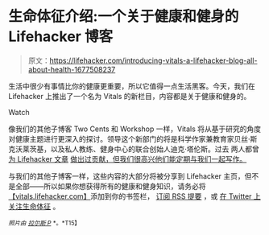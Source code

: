 # 生命体征介绍:一个关于健康和健身的 Lifehacker 博客

> 原文：<https://lifehacker.com/introducing-vitals-a-lifehacker-blog-all-about-health-1677508237>

生活中很少有事情比你的健康更重要，所以它值得一点生活黑客。今天，我们在 Lifehacker 上推出了一个名为 Vitals 的新栏目，内容都是关于健康和健身的。

Watch

像我们的其他子博客 Two Cents 和 Workshop 一样，Vitals 将从基于研究的角度对健康主题进行更深入的探讨。领导这个新部门的将是科学作家兼教育家贝丝·斯克沃莱茨基，以及私人教练、健身中心的联合创始人迪克·塔伦斯。过去 两人都曾 [为 Lifehacker 文章](https://lifehacker.com/why-theres-so-much-confusion-over-nutrition-and-fitness-1572870867) [做出过贡献，但我们很高兴他们能定期与我们一起写作。](http://lifehacker.com/how-to-start-exercising-when-youre-already-overweight-1521317096)

与我们的其他子博客一样，这些内容的大部分将被分享到 Lifehacker 主页，但不是全部——所以如果你想获得所有的健康和健身知识，请务必将[【vitals.lifehacker.com】](http://vitals.lifehacker.com)添加到你的书签栏， [订阅 RSS 提要](http://vitals.lifehacker.com/rss) ，或 [在 Twitter 上关注生命体征](https://twitter.com/vitalslh) 。

<small>*照片由*</small> [<small>*拉尔斯 P*</small>](http://www.flickr.com/photos/lars_p/4365641577) <small>*。*T15】</small>
